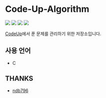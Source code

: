 # Code-Up-Algorithm

![](https://img.shields.io/github/commit-activity/y/iijung/Code-Up-Algorithm)
![](https://img.shields.io/github/commit-activity/m/iijung/Code-Up-Algorithm)
![](https://img.shields.io/github/commit-activity/w/iijung/Code-Up-Algorithm)
![](https://img.shields.io/github/last-commit/iijung/Code-Up-Algorithm)

[CodeUp](https://codeup.kr/)에서 푼 문제를 관리하기 위한 저장소입니다.

## 사용 언어
- C

## THANKS

- [ndb796](https://github.com/ndb796/Code-Up-Algorithm)
